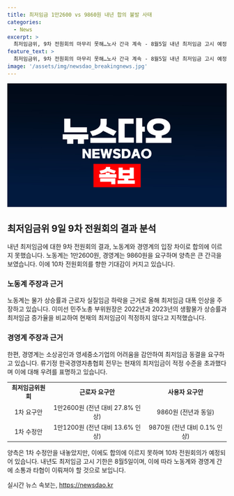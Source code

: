 ```yaml
---
title: 최저임금 1만2600 vs 9860원 내년 합의 불발 사태
categories:
  - News
excerpt: >
  최저임금위, 9차 전원회의 마무리 못해…노사 간극 계속 - 8월5일 내년 최저임금 고시 예정이지만, 노동과 경영계의 견해는 크게 갈려 나타남. 노동계는 최저임금 1만2600원 요구하며 물가 상승과 실질임금 하락을 우려하고, 반면 경영계는 경제 상황의 어려움을 들어 동결을 주장. 양측의 1차 수정안도 합의에 이르지 못하고, 10차 회의가 예정돼 있는 가운데 논의가 계속될 예정. (150자)
feature_text: >
  최저임금위, 9차 전원회의 마무리 못해…노사 간극 계속 - 8월5일 내년 최저임금 고시 예정이지만, 노동과 경영계의 견해는 크게 갈려 나타남. 노동계는 최저임금 1만2600원 요구하며 물가 상승과 실질임금 하락을 우려하고, 반면 경영계는 경제 상황의 어려움을 들어 동결을 주장. 양측의 1차 수정안도 합의에 이르지 못하고, 10차 회의가 예정돼 있는 가운데 논의가 계속될 예정. (150자)
image: '/assets/img/newsdao_breakingnews.jpg'
---
```


<p><img src="/assets/img/newsdao_breakingnews.jpg" alt="ranknews 속보" /></p>

<h2 data-ke-size="size26">최저임금위 9일 9차 전원회의 결과 분석</h2>

<p data-ke-size="size16">내년 최저임금에 대한 9차 전원회의 결과, 노동계와 경영계의 입장 차이로 합의에 이르지 못했습니다. 노동계는 1만2600원, 경영계는 9860원을 요구하며 양측은 큰 간극을 보였습니다. 이에 10차 전원회의를 향한 기대감이 커지고 있습니다.</p>

<h3 data-ke-size="size24">노동계 주장과 근거</h3>

<p data-ke-size="size16">노동계는 물가 상승률과 근로자 실질임금 하락을 근거로 올해 최저임금 대폭 인상을 주장하고 있습니다. 이미선 민주노총 부위원장은 2022년과 2023년의 생활물가 상승률과 최저임금 증가율을 비교하여 현재의 최저임금이 적정하지 않다고 지적했습니다.</p>

<h3 data-ke-size="size24">경영계 주장과 근거</h3>

<p data-ke-size="size16">한편, 경영계는 소상공인과 영세중소기업의 어려움을 감안하여 최저임금 동결을 요구하고 있습니다. 류기정 한국경영자총협회 전무는 현재의 최저임금이 적정 수준을 초과했다며 이에 대해 우려를 표명하고 있습니다.</p>

<table>
    <tbody>
        <tr>
            <td style="text-align: center; height: 17px;"><b>최저임금위원회</b></td>
            <td style="text-align: center; height: 17px;"><b>근로자 요구안</b></td>
            <td style="text-align: center; height: 17px;"><b>사용자 요구안</b></td>
        </tr>
        <tr>
            <td style="text-align: center; height: 17px;">1차 요구안</td>
            <td style="text-align: center; height: 17px;">1만2600원 (전년 대비 27.8% 인상)</td>
            <td style="text-align: center; height: 17px;">9860원 (전년과 동일)</td>
        </tr>
        <tr>
            <td style="text-align: center; height: 17px;">1차 수정안</td>
            <td style="text-align: center; height: 17px;">1만1200원 (전년 대비 13.6% 인상)</td>
            <td style="text-align: center; height: 17px;">9870원 (전년 대비 0.1% 인상)</td>
        </tr>
    </tbody>
</table>

<p data-ke-size="size16">양측은 1차 수정안을 내놓았지만, 이에도 합의에 이르지 못하며 10차 전원회의가 예정되어 있습니다. 내년도 최저임금 고시 기한은 8월5일이며, 이에 따라 노동계와 경영계 간에 소통과 타협이 이뤄져야 할 것으로 보입니다.</p>
실시간 뉴스 속보는, <a href="https://newsdao.kr" rel="dofollow">https://newsdao.kr</a>


